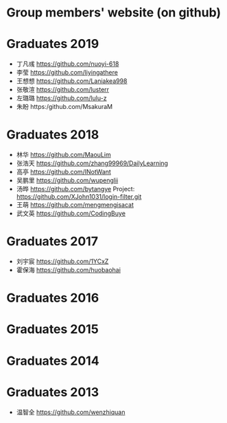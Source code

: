 # Group members' website (on github)
# Graduates 2019
 + 丁凡彧 https://github.com/nuoyi-618
 + 李莹   https://github.com/liyingathere
 + 王想想 https://github.com/Laniakea998
 + 张敬渲 https://github.com/lusterr
 + 左璐璐 https://github.com/lulu-z
 + 朱盼   https:/github.com/MsakuraM 
 
# Graduates 2018
 + 林华 https://github.com/MaouLim
 + 张浩天 https://github.com/zhang99969/DailyLearning
 + 高亭 https://github.com/INotWant
 + 吴鹏里 https://github.com/wupenglii
 + 汤晔 https://github.com/bytangye   Project: https://github.com/XJohn1031/login-filter.git
 + 王萌 https://github.com/mengmengisacat
 + 武文英 https://github.com/CodingBuye 
 
# Graduates 2017
 + 刘宇宸 https://github.com/1YCxZ
 + 霍保海 https://github.com/huobaohai
 
# Graduates 2016
# Graduates 2015
# Graduates 2014
# Graduates 2013
 + 温智全 https://github.com/wenzhiquan
